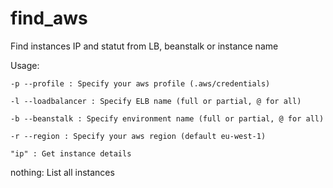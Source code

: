 # find_aws
Find instances IP and statut from LB, beanstalk or instance name


Usage:

``` 
-p --profile : Specify your aws profile (.aws/credentials)

-l --loadbalancer : Specify ELB name (full or partial, @ for all)

-b --beanstalk : Specify environment name (full or partial, @ for all)

-r --region : Specify your aws region (default eu-west-1)

"ip" : Get instance details
```

nothing: List all instances

